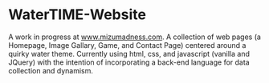 # WaterTIME-Website
A work in progress at www.mizumadness.com. A collection of web pages (a Homepage, Image Gallary, Game, and Contact Page) centered around a quirky water theme. Currently using html, css, and javascript (vanilla and JQuery) with the intention of incorporating a back-end language for data collection and dynamism.
